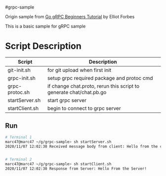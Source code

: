 #grpc-sample


Origin sample from [Go gRPC Beginners Tutorial](https://tutorialedge.net/golang/go-grpc-beginners-tutorial/) by Elliot Forbes

This is a basic sample for gRPC sample

# Script Description
Script        | Description
--------------|--------------------------------
git-init.sh   | for git upload when first init
grpc-init.sh  | setup grpc required package and protoc cmd
grpc-protoc.sh| if change chat.proto, rerun this script to generate chat/chat.pb.go
startServer.sh| start grpc server
startClient.sh| begin to connect to grpc server



## Run
``` bash
# Terminal 1
marc47@marc47 ~/g/grpc-sample> sh startServer.sh
2020/11/07 12:02:30 Received message body from client: Hello from the client


# Terminal 2
marc47@marc47 ~/g/grpc-sample> sh startClient.sh
2020/11/07 12:02:30 Response from Server: Hello From the Server!
```
